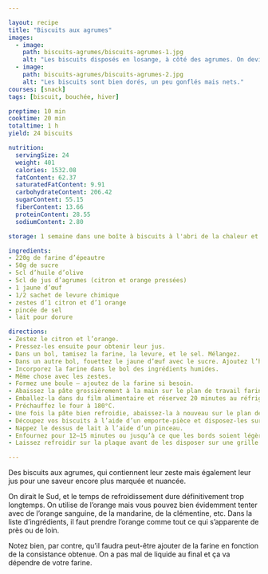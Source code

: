 ```yaml
---

layout: recipe
title: "Biscuits aux agrumes"
images:
  - image:
    path: biscuits-agrumes/biscuits-agrumes-1.jpg
    alt: "Les biscuits disposés en losange, à côté des agrumes. On devine les zestes."
  - image:
    path: biscuits-agrumes/biscuits-agrumes-2.jpg
    alt: "Les biscuits sont bien dorés, un peu gonflés mais nets."
courses: [snack]
tags: [biscuit, bouchée, hiver]

preptime: 10 min
cooktime: 20 min
totaltime: 1 h
yield: 24 biscuits

nutrition:
  servingSize: 24
  weight: 401
  calories: 1532.08
  fatContent: 62.37
  saturatedFatContent: 9.91
  carbohydrateContent: 206.42
  sugarContent: 55.15
  fiberContent: 13.66
  proteinContent: 28.55
  sodiumContent: 2.80

storage: 1 semaine dans une boîte à biscuits à l'abri de la chaleur et de la lumière.

ingredients:
- 220g de farine d’épeautre
- 50g de sucre
- 5cl d’huile d’olive
- 5cl de jus d’agrumes (citron et orange pressées)
- 1 jaune d’œuf
- 1/2 sachet de levure chimique
- zestes d’1 citron et d’1 orange
- pincée de sel
- lait pour dorure

directions:
- Zestez le citron et l’orange.
- Pressez-les ensuite pour obtenir leur jus.
- Dans un bol, tamisez la farine, la levure, et le sel. Mélangez.
- Dans un autre bol, fouettez le jaune d’œuf avec le sucre. Ajoutez l’huile d’olive et le jus d’agrume. Mélangez.
- Incorporez la farine dans le bol des ingrédients humides.
- Même chose avec les zestes.
- Formez une boule – ajoutez de la farine si besoin.
- Abaissez la pâte grossièrement à la main sur le plan de travail fariné. 
- Emballez-la dans du film alimentaire et réservez 20 minutes au réfrigérateur.
- Préchauffez le four à 180°C.
- Une fois la pâte bien refroidie, abaissez-la à nouveau sur le plan de travail fariné, avec une épaisseur d’environ 2–3mm.
- Découpez vos biscuits à l’aide d’un emporte-pièce et disposez-les sur une plaque recouverte de papier-cuisson.
- Nappez le dessus de lait à l’aide d’un pinceau. 
- Enfournez pour 12–15 minutes ou jusqu’à ce que les bords soient légèrement dorés.
- Laissez refroidir sur la plaque avant de les disposer sur une grille.

---
```


Des biscuits aux agrumes, qui contiennent leur zeste mais également leur jus pour une saveur encore plus marquée et nuancée.

On dirait le Sud, et le temps de refroidissement dure définitivement trop longtemps. On utilise de l’orange mais vous pouvez bien évidemment tenter avec de l’orange sanguine, de la mandarine, de la clémentine, etc. Dans la liste d’ingrédients, il faut prendre l’orange comme tout ce qui s’apparente de près ou de loin.

Notez bien, par contre, qu’il faudra peut-être ajouter de la farine en fonction de la consistance obtenue. On a pas mal de liquide au final et ça va dépendre de votre farine.